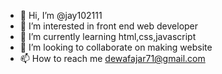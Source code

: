 - 👋 Hi, I’m @jay102111
- 👀 I’m interested in front end web developer
- 🌱 I’m currently learning html,css,javascript
- 💞️ I’m looking to collaborate on making website
- 📫 How to reach me dewafajar71@gmail.com

<!---
jay102111/jay102111 is a ✨ special ✨ repository because its `README.md` (this file) appears on your GitHub profile.
You can click the Preview link to take a look at your changes.
--->
